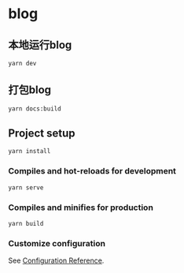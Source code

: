 # blog

## 本地运行blog

```sh
yarn dev
```

## 打包blog

```sh
yarn docs:build
```

## Project setup
```
yarn install
```

### Compiles and hot-reloads for development
```
yarn serve
```

### Compiles and minifies for production
```
yarn build
```

### Customize configuration
See [Configuration Reference](https://cli.vuejs.org/config/).
